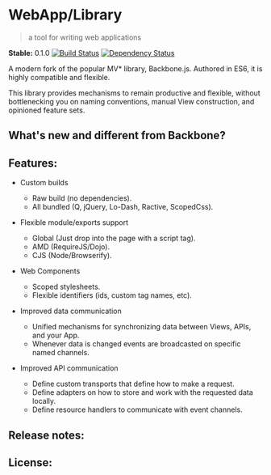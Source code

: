 WebApp/Library
==============

> a tool for writing web applications

**Stable:** 0.1.0 [![Build
Status](https://travis-ci.org/webapp/library.png)](https://travis-ci.org/webapp/library)
[![Dependency
Status](https://gemnasium.com/webapp/library.png)](https://gemnasium.com/webapp/library)

A modern fork of the popular MV\* library, Backbone.js.  Authored in ES6, it is
highly compatible and flexible.

This library provides mechanisms to remain productive and flexible, without
bottlenecking you on naming conventions, manual View construction, and
opinioned feature sets.

## What's new and different from Backbone? ##

## Features: ##

* Custom builds
  - Raw build (no dependencies).
  - All bundled (Q, jQuery, Lo-Dash, Ractive, ScopedCss).

* Flexible module/exports support
  - Global (Just drop into the page with a script tag).
  - AMD (RequireJS/Dojo).
  - CJS (Node/Browserify).

* Web Components
  - Scoped stylesheets.
  - Flexible identifiers (ids, custom tag names, etc).

* Improved data communication
  - Unified mechanisms for synchronizing data between Views, APIs, and your
    App.
  - Whenever data is changed events are broadcasted on specific named channels.

* Improved API communication
  - Define custom transports that define how to make a request.
  - Define adapters on how to store and work with the requested data locally.
  - Define resource handlers to communicate with event channels.

## Release notes: ##

## License: ##
